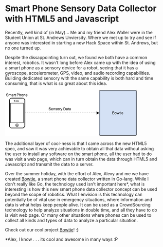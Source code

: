 # Smart Phone Sensory Data Collector with HTML5 and Javascript
Recently, well kind of (in May)... Me and my friend Alex Waller were in the
Student Union at St. Andrews Unviersity. Where we met up to try and see if
anyone was interested in starting a new Hack Space within St. Andrews, but no
one turned up.

Despite the dissappointing turn out, we found we both have a common interest,
robotics. It wasn't long before Alex came up with the idea of using a smart
phone as a sensory device for a robot, seeing that it has a gyroscope,
accelerometer, GPS, video, and audio recording capabilities. Building dedicated
sensory with the same capability is both hard and time consuming, that is what
is so great about this idea.

![Bowtie](images/bowtie.png)

The additional layer of cool-ness is that I came across the new HTML5 spec, and
saw it was very achievable to obtain all that data without asking the user to
install any software on the smart phone, all the user had to do was visit a web
page, which can in turn obtain the data through HTML5 and Javascript and
transmit the data to a server.

Over the summer holiday, with the effort of Alex, Alexy and me we have created
[Bowtie](http://www.github.com/wallarelvo/Bowtie), a smart phone data collector
written in Go-lang. While I don't really like Go, the technology used isn't
important here*, what is interesting is how this new smart phone data collector
concept can be used beyond the scope of robotics. What I envision is this
technology can potentially be of vital use in emergency situations, where
information and data is what helps keep people alive. It can be used as
a CrowdSourcing technology to help analyze situations in double time, and all
they have to do is visit web page. Or many other situations where phones can be
used to collect all kinds and types of data to analyze a particular situation.

Check out our cool project [Bowtie](http://www.bowtie.mobi)! :)

*Alex, I know . . . its cool and awesome in many ways :P
